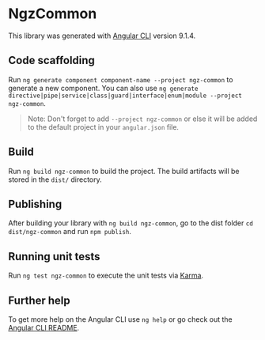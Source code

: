 # NgzCommon

This library was generated with [Angular CLI](https://github.com/angular/angular-cli) version 9.1.4.

## Code scaffolding

Run `ng generate component component-name --project ngz-common` to generate a new component. You can also use `ng generate directive|pipe|service|class|guard|interface|enum|module --project ngz-common`.
> Note: Don't forget to add `--project ngz-common` or else it will be added to the default project in your `angular.json` file. 

## Build

Run `ng build ngz-common` to build the project. The build artifacts will be stored in the `dist/` directory.

## Publishing

After building your library with `ng build ngz-common`, go to the dist folder `cd dist/ngz-common` and run `npm publish`.

## Running unit tests

Run `ng test ngz-common` to execute the unit tests via [Karma](https://karma-runner.github.io).

## Further help

To get more help on the Angular CLI use `ng help` or go check out the [Angular CLI README](https://github.com/angular/angular-cli/blob/master/README.md).
